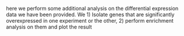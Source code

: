 here we perform some additional analysis on the differential expression data
we have been provided. We 1) Isolate genes that are significantly overexpressed
in one experiment or the other, 2) perform enrichment analysis on them and plot
the result
